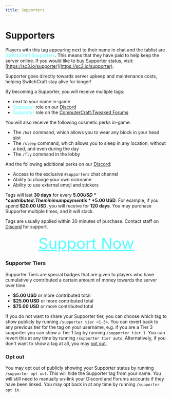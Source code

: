 ```yaml
---
title: Supporters
---
```


<script setup>
import SupporterTag from "../components/SupporterTag.vue";
</script>

# Supporters

Players with this <SupporterTag :tier="1" /> tag appearing next to their name in chat and the tablist are 
<span style="color: #55FFFF">SwitchCraft Supporters</span>. This means that they have paid to help keep the server 
online. If you would like to buy <span color="#AAAAFF">Supporter</span> status, visit:
[https://sc3.io/supporter](https://sc3.io/supporter).

Supporter goes directly towards server upkeep and maintenance costs, helping SwitchCraft stay alive for longer!

By becoming a <span color="#55FFFF">Supporter</span>, you will receive multiple tags:
- <SupporterTag :tier=1 /> next to your name in-game
- <SupporterTag :tier=1 svg /> <span style="color: #55FFFF">Supporter</span> role on our [Discord](https://discord.sc3.io)
- <span style="color: #55FFFF">Supporter</span> role on the 
  [ComputerCraft:Tweaked Forums](https://forums.computercraft.cc)

You will also receive the following cosmetic perks in-game:
- The `/hat` command, which allows you to wear any block in your head slot
- The `/sleep` command, which allows you to sleep in any location, without a bed, and even during the day
- The `/fly` command in the lobby

And the following additional perks on our [Discord](https://discord.sc3.io):
- Access to the exclusive `#supporters` chat channel
- Ability to change your own nickname
- Ability to use external emoji and stickers

Tags will last **30 days** for every **$5.00 USD** contributed. The minimum payment is **$5.00 USD**. For example, if 
you spend **$20.00 USD**, you will receive <SupporterTag :tier=1 /> for **120 days**. You may purchase Supporter 
multiple times, and it will stack.

Tags are usually applied within 30 minutes of purchase. Contact staff on [Discord](https://discord.sc3.io) for support.

<div style="text-align: center; font-size: 48px">
    <a href="https://sc3.io/supporter" style="color: #55FFFF">Support Now</a>
</div>

### Supporter Tiers

Supporter Tiers are special badges that are given to players who have cumulatively contributed a certain amount of money 
towards the server over time.

- <SupporterTag :tier="1" /> <b>$5.00 USD</b> or more contributed total
- <SupporterTag :tier="2" /> <b>$25.00 USD</b> or more contributed total
- <SupporterTag :tier="3" /> <b>$75.00 USD</b> or more contributed total

If you do not want to share your Supporter tier, you can choose which tag to show publicly by running 
`/supporter tier <1-3>`. You can revert back to any previous tier for the tag on your username, e.g. if you are a Tier
3 supporter you can show a Tier 1 tag by running `/supporter tier 1`. You can revert this at any time by running
`/supporter tier auto`. Alternatively, if you don't want to show a tag at all, you may [opt out](#opt-out).

### Opt out

You may opt out of publicly showing your Supporter status by running `/supporter opt out`. This will hide the Supporter
tag from your name. You will still need to manually un-link your Discord and Forums accounts if they have been linked.
You may opt back in at any time by running `/supporter opt in`.
